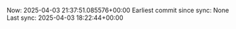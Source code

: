 Now: 2025-04-03 21:37:51.085576+00:00 Earliest commit since sync: None Last sync: 2025-04-03 18:22:44+00:00
